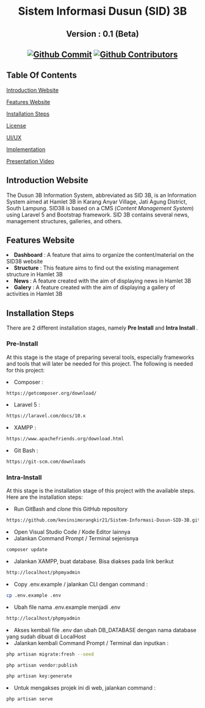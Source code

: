 <div align="center">
<h1> Sistem Informasi Dusun (SID) 3B </h1>
<h2> Version : 0.1 (Beta) <h2>

[![Github Commit](https://img.shields.io/github/commit-activity/m/kevinsimorangkir21/SID38)](#)
[![Github Contributors](https://img.shields.io/badge/all_contributors-6-orange.svg)](#)

</div>

## **Table Of Contents**

[Introduction Website](#)

[Features Website](#)

[Installation Steps](#)

[License](#)

[UI/UX](#)

[Implementation](#)

[Presentation Video](#)

## **Introduction Website**

The Dusun 3B Information System, abbreviated as SID 3B, is an Information System aimed at Hamlet 3B in Karang Anyar Village, Jati Agung District, South Lampung. SID38 is based on a CMS (<i>Content Management System</i>) using Laravel 5 and Bootstrap framework. SID 3B contains several news, management structures, galleries, and others.

## **Features Website**

<li> <b>Dashboard</b> : A feature that aims to organize the content/material on the SID38 website </li> <li><b>Structure</b> : This feature aims to find out the existing management structure in Hamlet 3B <li> <b>News </b> : A feature created with the aim of displaying news in Hamlet 3B <li><b>Galery</b> : A feature created with the aim of displaying a gallery of activities in Hamlet 3B </li>

## **Installation Steps**

There are 2 different installation stages, namely <b> Pre Install</b> and <b> Intra Install </b>.

### **Pre-Install**

At this stage is the stage of preparing several tools, especially frameworks and tools that will later be needed for this project. The following is needed for this project:

<li> Composer :</li>

```bash
https://getcomposer.org/download/
```

<li> Laravel 5 :</li>

```bash
https://laravel.com/docs/10.x
```

<li> XAMPP :</li>

```bash
https://www.apachefriends.org/download.html
```

<li> Git Bash :</li>

```bash
https://git-scm.com/downloads
```

### **Intra-Install**

At this stage is the installation stage of this project with the available steps. Here are the installation steps:

<li> Run GitBash and <i>clone</i> this GitHub repository</li>

```bash
https://github.com/kevinsimorangkir21/Sistem-Informasi-Dusun-SID-3B.git
```

<li> Open Visual Studio Code / Kode Editor lainnya </li>

<li> Jalankan Command Prompt / Terminal sejenisnya </li>

```bash
composer update
```

<li> Jalankan XAMPP, buat database. Bisa diakses pada link berikut </li>

```bash
http://localhost/phpmyadmin
```

<li> Copy .env.example  / jalankan CLI dengan command :</li>

```bash
cp .env.example .env
```

<li> Ubah file nama .env.example menjadi .env </li>

```bash
http://localhost/phpmyadmin
```

<li> Akses kembali file .env dan ubah DB_DATABASE dengan nama database yang sudah dibuat di LocalHost </li>

<li> Jalankan kembali Command Prompt / Terminal dan inputkan : </li>

```bash
php artisan migrate:fresh --seed
```

```bash
php artisan vendor:publish
```

```bash
php artisan key:generate
```

<li> Untuk mengakses projek ini di web, jalankan command : </li>

```bash
php artisan serve
```
